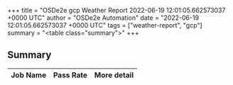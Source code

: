 +++
title = "OSDe2e gcp Weather Report 2022-06-19 12:01:05.662573037 +0000 UTC"
author = "OSDe2e Automation"
date = "2022-06-19 12:01:05.662573037 +0000 UTC"
tags = ["weather-report", "gcp"]
summary = "<table class=\"summary\"></table>"
+++
## Summary

| Job Name | Pass Rate | More detail |
|----------|-----------|-------------|




